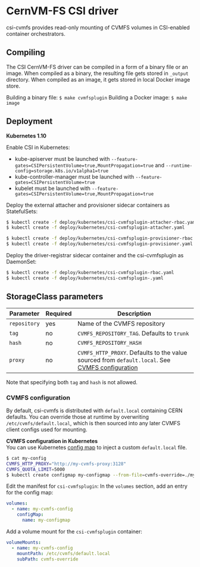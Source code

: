 # CernVM-FS CSI driver

csi-cvmfs provides read-only mounting of CVMFS volumes in CSI-enabled container orchestrators.

## Compiling

The CSI CernVM-FS driver can be compiled in a form of a binary file or an image. When compiled as a binary, the resulting file gets stored in `_output` directory. When compiled as an image, it gets stored in local Docker image store.

Building a binary file: `$ make cvmfsplugin`
Building a Docker image: `$ make image`

## Deployment

**Kubernetes 1.10**

Enable CSI in Kubernetes:

- kube-apiserver must be launched with `--feature-gates=CSIPersistentVolume=true,MountPropagation=true` and `--runtime-config=storage.k8s.io/v1alpha1=true`
- kube-controller-manager must be launched with `--feature-gates=CSIPersistentVolume=true`
- kubelet must be launched with `--feature-gates=CSIPersistentVolume=true,MountPropagation=true`

Deploy the external attacher and provisioner sidecar containers as StatefulSets:

```bash
$ kubectl create -f deploy/kubernetes/csi-cvmfsplugin-attacher-rbac.yaml
$ kubectl create -f deploy/kubernetes/csi-cvmfsplugin-attacher.yaml
```
```bash
$ kubectl create -f deploy/kubernetes/csi-cvmfsplugin-provisioner-rbac.yaml
$ kubectl create -f deploy/kubernetes/csi-cvmfsplugin-provisioner.yaml
```

Deploy the driver-registrar sidecar container and the csi-cvmfsplugin as DaemonSet:

```bash
$ kubectl create -f deploy/kubernetes/csi-cvmfsplugin-rbac.yaml
$ kubectl create -f deploy/kubernetes/csi-cvmfsplugin-.yaml
```

## StorageClass parameters

Parameter | Required | Description
--------- | -------- | -----------
`repository` | yes | Name of the CVMFS repository
`tag` | no | `CVMFS_REPOSITORY_TAG`. Defaults to `trunk`
`hash` | no | `CVMFS_REPOSITORY_HASH`
`proxy` | no | `CVMFS_HTTP_PROXY`. Defaults to the value sourced from `default.local`. See [CVMFS configuration](#cvmfs-configuration)

Note that specifying both `tag` and `hash` is not allowed.

### CVMFS configuration

By default, csi-cvmfs is distributed with `default.local` containing CERN defaults. You can override those at runtime by overwriting `/etc/cvmfs/default.local`, which is then sourced into any later CVMFS client configs used for mounting.

**CVMFS configuration in Kubernetes**  
You can use Kubernetes [config map](https://kubernetes.io/docs/tasks/configure-pod-container/configure-pod-configmap/) to inject a custom `default.local` file.

```bash
$ cat my-config
CVMFS_HTTP_PROXY="http://my-cvmfs-proxy:3128"
CVMFS_QUOTA_LIMIT=5000
$ kubectl create configmap my-configmap --from-file=cvmfs-override=./my-config
```
Edit the manifest for `csi-cvmfsplugin`:
In the `volumes` section, add an entry for the config map:
```yaml
volumes:
  - name: my-cvmfs-config
    configMap:
      name: my-configmap
```
Add a volume mount for the `csi-cvmfsplugin` container:
```yaml
volumeMounts:
  - name: my-cvmfs-config
    mountPath: /etc/cvmfs/default.local
    subPath: cvmfs-override
```

